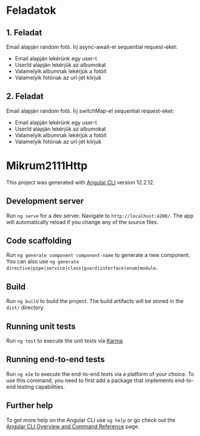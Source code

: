 # Feladatok

## 1. Feladat

Email alapján random fotó. Írj async-await-el sequential request-eket:

- Email alapján lekérünk egy user-t
- UserId alapján lekérjük az albumokat
- Valamelyik albumnak lekérjük a fotóit
- Valamelyik fotónak az url-jét kiírjuk

## 2. Feladat

Email alapján random fotó. Írj switchMap-el sequential request-eket:

- Email alapján lekérünk egy user-t
- UserId alapján lekérjük az albumokat
- Valamelyik albumnak lekérjük a fotóit
- Valamelyik fotónak az url-jét kiírjuk


# Mikrum2111Http

This project was generated with [Angular CLI](https://github.com/angular/angular-cli) version 12.2.12.

## Development server

Run `ng serve` for a dev server. Navigate to `http://localhost:4200/`. The app will automatically reload if you change any of the source files.

## Code scaffolding

Run `ng generate component component-name` to generate a new component. You can also use `ng generate directive|pipe|service|class|guard|interface|enum|module`.

## Build

Run `ng build` to build the project. The build artifacts will be stored in the `dist/` directory.

## Running unit tests

Run `ng test` to execute the unit tests via [Karma](https://karma-runner.github.io).

## Running end-to-end tests

Run `ng e2e` to execute the end-to-end tests via a platform of your choice. To use this command, you need to first add a package that implements end-to-end testing capabilities.

## Further help

To get more help on the Angular CLI use `ng help` or go check out the [Angular CLI Overview and Command Reference](https://angular.io/cli) page.
